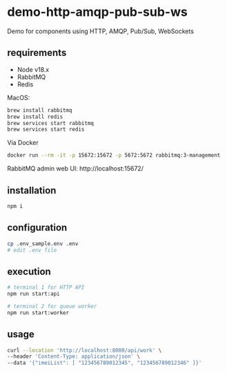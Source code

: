 # demo-http-amqp-pub-sub-ws

Demo for components using HTTP, AMQP, Pub/Sub, WebSockets

## requirements

* Node v18.x
* RabbitMQ
* Redis

MacOS:

```sh
brew install rabbitmq
brew install redis
brew services start rabbitmq
brew services start redis
```

Via Docker

```sh
docker run --rm -it -p 15672:15672 -p 5672:5672 rabbitmq:3-management
```

RabbitMQ admin web UI: http://localhost:15672/

## installation

```sh
npm i
```

## configuration

```sh
cp .env_sample.env .env
# edit .env file
```


## execution

```sh
# terminal 1 for HTTP API
npm run start:api

# terminal 2 for queue worker
npm run start:worker
```

## usage

```sh
curl --location 'http://localhost:8080/api/work' \
--header 'Content-Type: application/json' \
--data '{"imeiList": [ "123456789012345", "123456789012346" ]}'
```
